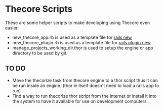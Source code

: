 # Thecore Scripts
These are some helper scripts to make developing using Thecore even easier.
 * new\_thecore\_app.rb is used as a template file for [rails new](https://github.com/gabrieletassoni/thecore/wiki/Create-a-Thecore-based-RoR-app)
 * new\_thecore\_plugin.rb is used as a template file for [rails plugin new](https://github.com/gabrieletassoni/thecore/wiki/Create-a-new-Component-for-Thecore)
 * manage\_projects\_working\_dir.thor is used to setup the engine or app directory to be used by git.
## TO DO
 * Move the thecorize task from thecore engine to a thor script thus it can be run inside an engine. (thor in itself doesn't need to load a rails app to run)
 * Find a way to run thecorize thor script from the internet or install it into the system to have it available for use on development computers.
